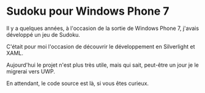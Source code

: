 # Sudoku pour Windows Phone 7

Il y a quelques années, à l'occasion de la sortie de Windows Phone 7, j'avais développé un jeu de Sudoku.

C'était pour moi l'occasion de découvrir le développement en Silverlight et XAML.

Aujourd'hui le projet n'est plus très utile, mais qui sait, peut-être un jour je le migrerai vers UWP.

En attendant, le code source est là, si vous êtes curieux.